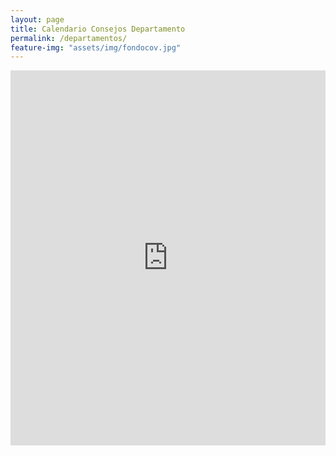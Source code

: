 ```yaml
---
layout: page
title: Calendario Consejos Departamento
permalink: /departamentos/
feature-img: "assets/img/fondocov.jpg"
---
```




<iframe src="https://calendar.google.com/calendar/embed?src=rqbcql3k9fka8ns7fdg5j62hgg%40group.calendar.google.com&ctz=Europe%2FMadrid" style="border: 0" width="100%" height="600" frameborder="0" scrolling="no"></iframe>

